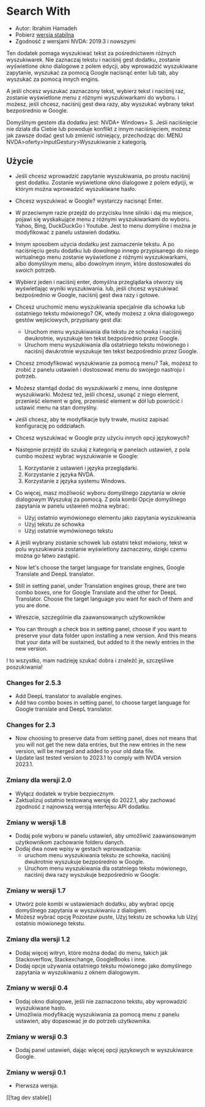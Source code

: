 # Search With #

* Autor: Ibrahim Hamadeh
* Pobierz [wersja stabilna][1]
* Zgodność z wersjami NVDA: 2019.3 i nowszymi

Ten dodatek pomaga wyszukiwać tekst za pośrednictwem różnych
wyszukiwarek. Nie zaznaczaj tekstu i naciśnij gest dodatku, zostanie
wyświetlone okno dialogowe z polem edycji, aby wprowadzić wyszukiwane
zapytanie, wyszukać za pomocą Google nacisnąć enter lub tab, aby wyszukać za
pomocą innych engins.

A jeśli chcesz wyszukać zaznaczony tekst, wybierz tekst i naciśnij raz,
zostanie wyświetlone menu z różnymi wyszukiwarkami do wyboru. i możesz,
jeśli chcesz, naciśnij gest dwa razy, aby wyszukać wybrany tekst
bezpośrednio w Google.

Domyślnym gestem dla dodatku jest: NVDA+ Windows+ S. Jeśli naciśnięcie nie działa dla Ciebie lub powoduje konflikt z innym naciśnięciem, możesz jak zawsze dodać gest lub zmienić istniejący, przechodząc do: MENU NVDA>oferty>InputGestury>Wyszukiwanie z kategorią.

## Użycie

* Jeśli chcesz wprowadzić zapytanie wyszukiwania, po prostu naciśnij gest
  dodatku. Zostanie wyświetlone okno dialogowe z polem edycji, w którym
  można wprowadzić wyszukiwane hasło.
* Chcesz wyszukiwać w Google? wystarczy nacisnąć Enter.
* W przeciwnym razie przejdź do przycisku Inne silniki i daj mu miejsce,
  pojawi się wyskakujące menu z różnymi wyszukiwarkami do wyboru. Yahoo,
  Bing, DuckDuckGo i Youtube. Jest to menu domyślne i można je modyfikować z
  panelu ustawień dodatku.
* Innym sposobem użycia dodatku jest zaznaczenie tekstu. A po naciśnięciu
  gestu dodatku lub dowolnego innego przypisanego do niego wirtualnego menu
  zostanie wyświetlone z różnymi wyszukiwarkami, albo domyślnym menu, albo
  dowolnym innym, które dostosowałeś do swoich potrzeb.
* Wybierz jeden i naciśnij enter, domyślna przeglądarka otworzy się
  wyświetlając wyniki wyszukiwania. lub, jeśli chcesz wyszukiwać
  bezpośrednio w Google, naciśnij gest dwa razy i gotowe.
* Chcesz uruchomić menu wyszukiwania specjalnie dla schowka lub ostatniego
  tekstu mówionego? OK, wtedy możesz z okna dialogowego gestów wejściowych,
  przypisany gest dla:
    * Uruchom menu wyszukiwania dla tekstu ze schowka i naciśnij dwukrotnie,
      wyszukuje ten tekst bezpośrednio przez Google.
    * Uruchom menu wyszukiwania dla ostatniego tekstu mówionego i naciśnij
      dwukrotnie wyszukuje ten tekst bezpośrednio przez Google.
* Chcesz zmodyfikować wyszukiwanie za pomocą menu? Tak, możesz to zrobić z
  panelu ustawień i dostosować menu do swojego nastroju i potrzeb.
* Możesz stamtąd dodać do wyszukiwarki z menu, inne dostępne
  wyszukiwarki. Możesz też, jeśli chcesz, usunąć z niego element, przenieść
  element w górę, przenieść element w dół lub powrócić i ustawić menu na
  stan domyślny.
* Jeśli chcesz, aby te modyfikacje były trwałe, musisz zapisać konfigurację
  po oddziałach.
* Chcesz wyszukiwać w Google przy użyciu innych opcji językowych?
* Następnie przejdź do szukaj z kategorią w panelach ustawień, z pola cumbo
  możesz wybrać wyszukiwanie w Google:

    1. Korzystanie z ustawień i języka przeglądarki.
    2. Korzystanie z języka NVDA.
    3. Korzystanie z języka systemu Windows.

* Co więcej, masz możliwość wyboru domyślnego zapytania w oknie dialogowym
  Wyszukaj za pomocą. Z pola kombi Opcje domyślnego zapytania w panelu
  ustawień można wybrać:

    * Użyj ostatnio wymówionego elementu jako zapytania wyszukiwania
    * Użyj tekstu ze schowka
    * Użyj ostatnie wymówionego tekstu

* A jeśli wybrany zostanie schowek lub ostatni tekst mówiony, tekst w polu
  wyszukiwania zostanie wyświetlony zaznaczony, dzięki czemu można go łatwo
  zastąpić.
* Now let's choose the target language for translate engines, Google
  Translate and DeepL translator.
* Still in setting panel, under Translation engines group, there are two
  combo boxes, one for Google Translate and the other for DeepL
  Translator. Choose the target language you want for each of them and you
  are done.
* Wreszcie, szczególnie dla zaawansowanych użytkowników
* You can through a check box in setting panel, choose if you want to
  preserve your data folder upon installing a new version. And this means
  that your data will be sustained, but added to it the newly entries in the
  new version.

I to wszystko, mam nadzieję szukać dobra i znaleźć je, szczęśliwe
poszukiwania!

### Changes for 2.5.3 ###

* Add DeepL translator to available engines.
* Add two combo boxes in setting panel, to choose target language for Google
  translate and DeepL translator.

### Changes for 2.3 ###

* Now choosing to preserve data from setting panel, does not means that you
  will not get the new data entries, but the new entries in the new version,
  will be merged and added to your old data file.
* Update last tested version to 2023.1 to comply with NVDA version 2023.1.

### Zmiany dla wersji 2.0 ###

* Wyłącz dodatek w trybie bezpiecznym.
* Zaktualizuj ostatnio testowaną wersję do 2022.1, aby zachować zgodność z
  najnowszą wersją interfejsu API dodatku.

### Zmiany w wersji 1.8 ###

* Dodaj pole wyboru w panelu ustawień, aby umożliwić zaawansowanym
  użytkownikom zachowanie folderu danych.
* Dodaj dwa nowe wpisy w gestach wprowadzania:
    * uruchom menu wyszukiwania tekstu ze schowka, naciśnij dwukrotnie
      wyszukuje bezpośrednio w Google.
    * Uruchom menu wyszukiwania dla ostatniego tekstu mówionego, naciśnij
      dwa razy wyszukuje bezpośrednio w Google.

### Zmiany w wersji 1.7

* Utwórz pole kombi w ustawieniach dodatku, aby wybrać opcję domyślnego
  zapytania w wyszukiwaniu z dialogiem.
* Możesz wybrać opcję Pozostaw puste, Użyj tekstu ze schowka lub Użyj
  ostatnio mówionego tekstu.

### Zmiany dla wersji 1.2

* Dodaj więcej witryn, które można dodać do menu, takich jak Stackoverflow,
  Stackexchange, GoogleBooks i inne.
* Dodaj opcje używania ostatniego tekstu mówionego jako domyślnego zapytania
  w wyszukiwaniu z oknem dialogowym.

### Zmiany w wersji 0.4

* Dodaj okno dialogowe, jeśli nie zaznaczono tekstu, aby wprowadzić
  wyszukiwane hasło.
* Umożliwia modyfikację wyszukiwania za pomocą menu z panelu ustawień, aby
  dopasować je do potrzeb użytkownika.

### Zmiany w wersji 0.3

* Dodaj panel ustawień, dając więcej opcji językowych w wyszukiwarce Google.

### Zmiany w wersji 0.1

* Pierwsza wersja.

[[!tag dev stable]]

[1]: https://www.nvaccess.org/addonStore/legacy?file=searchwith
